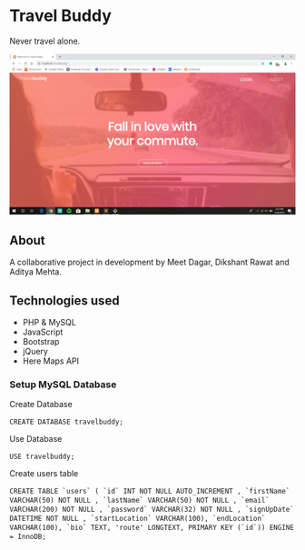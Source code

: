# Travel Buddy

Never travel alone.


![Landing Page](assets/images/landing-page-snap.png)


## About

A collaborative project in development by Meet Dagar, Dikshant Rawat and Aditya Mehta.

## Technologies used

* PHP & MySQL
* JavaScript
* Bootstrap
* jQuery
* Here Maps API



### Setup MySQL Database

Create Database
```
CREATE DATABASE travelbuddy;
```

Use Database
```
USE travelbuddy;
```

Create users table
```
CREATE TABLE `users` ( `id` INT NOT NULL AUTO_INCREMENT , `firstName` VARCHAR(50) NOT NULL , `lastName` VARCHAR(50) NOT NULL , `email` VARCHAR(200) NOT NULL , `password` VARCHAR(32) NOT NULL , `signUpDate` DATETIME NOT NULL , `startLocation` VARCHAR(100), `endLocation` VARCHAR(100), `bio` TEXT, 'route' LONGTEXT, PRIMARY KEY (`id`)) ENGINE = InnoDB;
```
